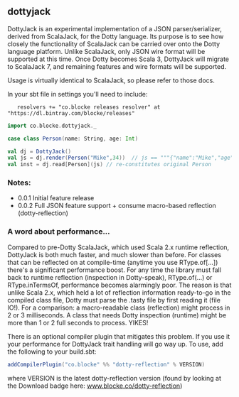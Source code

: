 ## dottyjack

DottyJack is an experimental implementation of a JSON parser/serializer, derived from ScalaJack, for the Dotty language.  Its purpose is to see how closely the functionality of ScalaJack can be carried over onto the Dotty language platform.  Unlike ScalaJack, only JSON wire format will be supported at this time.  Once Dotty becomes Scala 3, DottyJack will migrate to ScalaJack 7, and remaining features and wire formats will be supported.

Usage is virtually identical to ScalaJack, so please refer to those docs.

In your sbt file in settings you'll need to include:  
```
   resolvers += "co.blocke releases resolver" at "https://dl.bintray.com/blocke/releases"
```

```scala
import co.blocke.dottyjack._

case class Person(name: String, age: Int)

val dj = DottyJack()
val js = dj.render(Person("Mike",34))  // js == """{"name":"Mike","age":34}"""
val inst = dj.read[Person](js) // re-constitutes original Person
```


### Notes:

* 0.0.1 Initial feature release
* 0.0.2 Full JSON feature support + consume macro-based reflection (dotty-reflection)


### A word about performance...
Compared to pre-Dotty ScalaJack, which used Scala 2.x runtime reflection, DottyJack is both much faster, and much slower than before.  For classes
that can be reflected on at compile-time (anytime you use RType.of[...]) there's a significant performance boost.  For any time the 
library must fall back to runtime reflection (inspection in Dotty-speak), RType.of(...) or RType.inTermsOf[](), performance becomes alarmingly poor.  The 
reason is that unlike Scala 2.x, which held a lot of reflection information ready-to-go in the compiled class file, Dotty must parse the .tasty file by 
first reading it (file IO!).  For a comparison: a macro-readable class (reflection) might process in 2 or 3 milliseconds.  A class that needs Dotty 
inspection (runtime) might be more than 1 or 2 full seconds to process.  YIKES!  

There is an optional compiler plugin that mitigates this problem.  If you use it your performance for DottyJack trait handling will go way up.  To use, add
the following to your build.sbt:

```scala
addCompilerPlugin("co.blocke" %% "dotty-reflection" % VERSION)
```
where VERSION is the latest dotty-reflection version (found by looking at the Download badge here: www.blocke.co/dotty-reflection)
